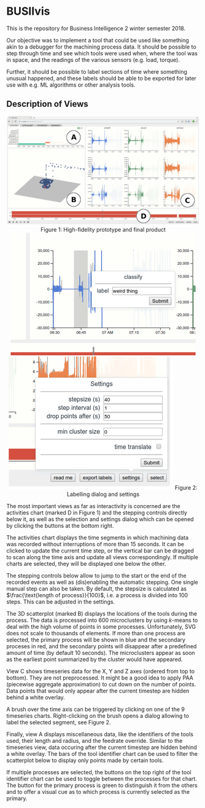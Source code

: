 # BUSIIvis

This is the repository for Business Intelligence 2 winter semester 2018.

Our objective was to implement a tool that could be used like something akin
to a debugger for the machining process data. It should be possible to step
through time and see which tools were used when, where the tool was in space,
and the readings of the various sensors (e.g. load, torque).

Further, it should be possible to label sections of time where something unusual
happened, and these labels should be able to be exported for later use with e.g.
ML algorithms or other analysis tools.

## Description of Views

<p align="center">
  <img src="https://github.com/biederfrau/busii/blob/master/ass/final/img/screen-labeled.png" />
  <br/>
  Figure 1: High-fidelity prototype and final product
  <br/>
  <img src="https://github.com/biederfrau/busii/blob/master/ass/final/img/label-dialog.png" />
  <img src="https://github.com/biederfrau/busii/blob/master/ass/final/img/settings.png" />
  Figure 2: Labelling dialog and settings
</p>

The most important views as far as interactivity is concerned are the
activities chart (marked D in Figure 1) and the stepping
controls directly below it, as well as the selection and settings dialog which
can be opened by clicking the buttons at the bottom right.

The activities chart displays the time segments in which machining data was
recorded without interruptions of more than 15 seconds. It can be clicked to
update the current time step, or the vertical bar can be dragged to scan along
the time axis and update all views correspondingly. If multiple charts are selected,
they will be displayed one below the other.

The stepping controls below allow to jump to the start or the end of the
recorded events as well as (dis)enabling the automatic stepping. One single
manual step can also be taken. By default, the stepsize is calculated as
$\frac{\text{length of process}}{100}$, i.e. a process is divided into 100
steps. This can be adjusted in the settings.

The 3D scatterplot (marked B) displays the locations of the tools during the
process. The data is processed into 600 microclusters by using $k$-means to
deal with the high volume of points in some processes. Unfortunately, SVG does
not scale to thousands of elements. If more than one process are selected, the
primary process will be shown in blue and the secondary proceses in red, and
the secondary points will disappear after a predefined amount of time (by
default 10 seconds). The microclusters appear as soon as the earliest point
summarized by the cluster would have appeared.

View C shows timeseries data for the X, Y and Z axes (ordered from top to bottom).
They are not preprocessed. It might be a good idea to apply PAA (piecewise aggregate
approximation) to cut down on the number of points. Data points that would only appear
after the current timestep are hidden behind a white overlay.

A brush over the time axis can be triggered by clicking on one of the 9
timeseries charts. Right-clicking on the brush opens a dialog allowing to label
the selected segment, see Figure 2.

Finally, view A displays miscellaneous data, like the identifiers of the tools
used, their length and radius, and the feedrate override. Similar to the
timeseries view, data occuring after the current timestep are hidden behind a
white overlay. The bars of the tool identifier chart can be used to filter the
scatterplot below to display only points made by certain tools.

If multiple processes are selected, the buttons on the top right of the tool
identifier chart can be used to toggle between the processes for that chart.
The button for the primary process is green to distinguish it from the others
and to offer a visual cue as to which process is currently selected as the
primary.
